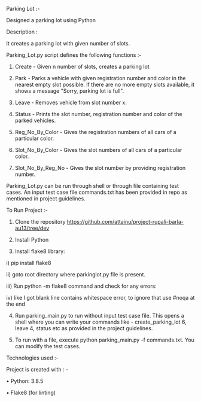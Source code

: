Parking Lot :-

Designed a parking lot using Python

Description :

It creates a parking lot with given number of slots.  

Parking_Lot.py script defines the following functions :-

1) Create - Given n number of slots, creates a parking lot

2) Park - Parks a vehicle with given registration number and color in the nearest empty slot possible. If there are no more empty slots available, it shows a message "Sorry, parking lot is full".

3) Leave - Removes vehicle from slot number x.

4) Status - Prints the slot number, registration number and color of the parked vehicles.

5) Reg_No_By_Color - Gives the registration numbers of all cars of a particular color.

6) Slot_No_By_Color - Gives the slot numbers of all cars of a particular color.

7) Slot_No_By_Reg_No - Gives the slot number by providing registration number.

Parking_Lot.py can be run through shell or through file containing test cases. An input test case file commands.txt has been provided in repo as mentioned in project guidelines.

To Run Project :-

1) Clone the repository https://github.com/attainu/project-rupali-barla-au13/tree/dev

2) Install Python

3) Install flake8 library:

i) pip install flake8

ii) goto root directory where parkinglot.py file is present.

iii) Run python -m flake8 command and check for any errors:

iv) like I got blank line contains whitespace error, to ignore that use #noqa at the end 

4) Run parking_main.py to run without input test case file. This opens a shell where you can write your commands like - create_parking_lot 6, leave 4, status etc as provided in the project guidelines.

5) To run with a file, execute python parking_main.py -f commands.txt. You can modify the test cases.

Technologies used :-

Project is created with : -

• Python: 3.8.5

• Flake8 (for linting)